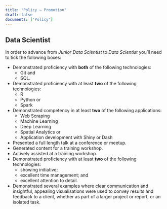 ```yaml
---
title: "Policy – Promotion"
draft: false
documents: ['Policy']
---
```


## Data Scientist 

In order to advance from *Junior Data Scientist* to *Data Scientist* you’ll need to tick the following boxes:

- Demonstrated proficiency with **both** of the following technologies:
  - Git and
  - SQL.
- Demonstrated proficiency with at least **two** of the following technologies:
  - R
  - Python or
  - Spark
- Demonstrated competency in at least **two** of the following applications:
  - Web Scraping
  - Machine Learning
  - Deep Learning
  - Spatial Analytics or
  - Application development with Shiny or Dash
- Presented a full length talk at a conference or meetup.
- Generated content for a training workshop.
- Actively assisted at a training workshop.
- Demonstrated proficiency with at least **two** of the following technologies:
  - showing initiative;
  - excellent time management; and
  - excellent attention to detail.
- Demonstrated several examples where clear communication and insightful, appealing visualisations were used to convey results and feedback to a client, whether as part of a larger project or report, or an isolated task.